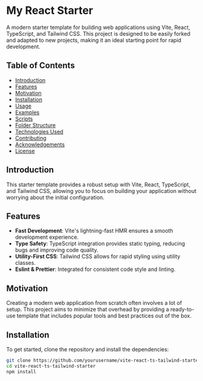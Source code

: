 # My React Starter

A modern starter template for building web applications using Vite, React, TypeScript, and Tailwind CSS. This project is designed to be easily forked and adapted to new projects, making it an ideal starting point for rapid development.

## Table of Contents

- [Introduction](#introduction)
- [Features](#features)
- [Motivation](#motivation)
- [Installation](#installation)
- [Usage](#usage)
- [Examples](#examples)
- [Scripts](#scripts)
- [Folder Structure](#folder-structure)
- [Technologies Used](#technologies-used)
- [Contributing](#contributing)
- [Acknowledgements](#acknowledgements)
- [License](#license)

## Introduction

This starter template provides a robust setup with Vite, React, TypeScript, and Tailwind CSS, allowing you to focus on building your application without worrying about the initial configuration.

## Features

- **Fast Development**: Vite's lightning-fast HMR ensures a smooth development experience.
- **Type Safety**: TypeScript integration provides static typing, reducing bugs and improving code quality.
- **Utility-First CSS**: Tailwind CSS allows for rapid styling using utility classes.
- **Eslint & Prettier**: Integrated for consistent code style and linting.

## Motivation

Creating a modern web application from scratch often involves a lot of setup. This project aims to minimize that overhead by providing a ready-to-use template that includes popular tools and best practices out of the box.

## Installation

To get started, clone the repository and install the dependencies:

```bash
git clone https://github.com/yourusername/vite-react-ts-tailwind-starter.git
cd vite-react-ts-tailwind-starter
npm install
```
